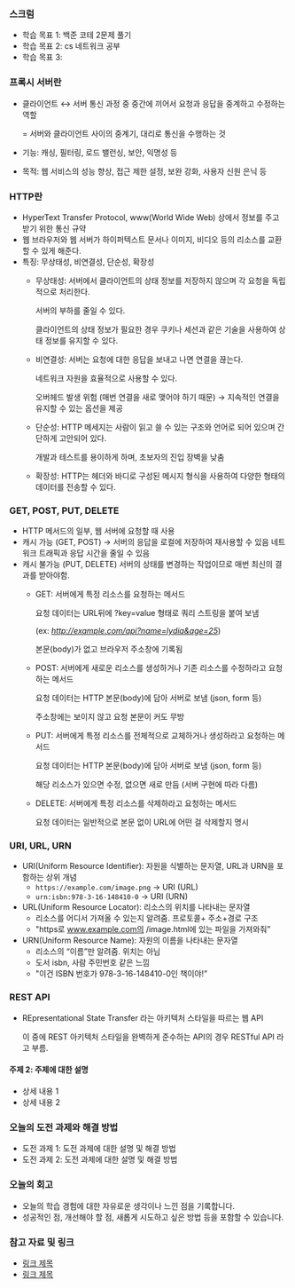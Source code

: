### 스크럼 
- 학습 목표 1: 백준 코테 2문제 풀기 
- 학습 목표 2: cs 네트워크 공부
- 학습 목표 3: 

### 프록시 서버란

- 클라이언트 ↔ 서버 통신 과정 중 중간에 끼어서 요청과 응답을 중계하고 수정하는 역할
    
    = 서버와 클라이언트 사이의 중계기, 대리로 통신을 수행하는 것
    
- 기능: 캐싱, 필터링, 로드 밸런싱, 보안, 익명성 등
- 목적: 웹 서비스의 성능 향상, 접근 제한 설정, 보완 강화, 사용자 신원 은닉 등

### HTTP란

- HyperText Transfer Protocol, www(World Wide Web) 상에서 정보를 주고 받기 위한 통신 규약
- 웹 브라우저와 웹 서버가 하이퍼텍스트 문서나 이미지, 비디오 등의 리소스를 교환할 수 있게 해준다.
- 특징: 무상태성, 비연결성, 단순성, 확장성
    - 무상태성: 서버에서 클라이언트의 상태 정보를 저장하지 않으며 각 요청을 독립적으로 처리한다.
        
        서버의 부하를 줄일 수 있다.
        
        클라이언트의 상태 정보가 필요한 경우 쿠키나 세션과 같은 기술을 사용하여 상태 정보를 유지할 수 있다.
        
    - 비연결성: 서버는 요청에 대한 응답을 보내고 나면 연결을 끊는다.
        
        네트워크 자원을 효율적으로 사용할 수 있다.
        
        오버헤드 발생 위험 (매번 연결을 새로 맺어야 하기 때문) → 지속적인 연결을 유지할 수 있는 옵션을 제공
        
    - 단순성: HTTP 메세지는 사람이 읽고 쓸 수 있는 구조와 언어로 되어 있으며 간단하게 고안되어 있다.
        
        개발과 테스트를 용이하게 하며, 초보자의 진입 장벽을 낮춤
        
    - 확장성: HTTP는 헤더와 바디로 구성된 메시지 형식을 사용하여 다양한 형태의 데이터를 전송할 수 있다.
        
        

### GET, POST, PUT, DELETE

- HTTP 메서드의 일부, 웹 서버에 요청할 때 사용
- 캐시 가능 (GET, POST) → 서버의 응답을 로컬에 저장하여 재사용할 수 있음
네트워크 트래픽과 응답 시간을 줄일 수 있음
- 캐시 불가능 (PUT, DELETE) 
서버의 상태를 변경하는 작업이므로 매번 최신의 결과를 받아야함.
    - GET: 서버에게 특정 리소스를 요청하는 메서드
        
        요청 데이터는 URL뒤에 ?key=value 형태로 쿼리 스트링을 붙여 보냄
        
        (ex: *http://example.com/api?name=lydia&age=25*)
        
        본문(body)가 없고 브라우저 주소창에 기록됨
        
    - POST: 서버에게 새로운 리소스를 생성하거나 기존 리소스를 수정하라고 요청하는 메서드
        
        요청 데이터는 HTTP 본문(body)에 담아 서버로 보냄 (json, form 등)
        
        주소창에는 보이지 않고 요청 본문이 커도 무방
        
    - PUT: 서버에게 특정 리소스를 전체적으로 교체하거나 생성하라고 요청하는 메서드
        
        요청 데이터는 HTTP 본문(body)에 담아 서버로 보냄 (json, form 등)
        
        해당 리소스가 있으면 수정, 없으면 새로 만듬 (서버 구현에 따라 다름)
        
    - DELETE: 서버에게 특정 리소스를 삭제하라고 요청하는 메서드
        
        요청 데이터는 일반적으로 본문 없이 URL에 어떤 걸 삭제할지 명시
        
    

### URI, URL, URN

- URI(Uniform Resource Identifier): 자원을 식별하는 문자열, URL과 URN을 포함하는 상위 개념
    - `https://example.com/image.png` → URI (URL)
    - `urn:isbn:978-3-16-148410-0` → URI (URN)
- URL(Uniform Resource Locator): 리소스의 위치를 나타내는 문자열
    - 리소스를 어디서 가져올 수 있는지 알려줌. 프로토콜+ 주소+경로 구조
    - "https로 www.example.com의 /image.html에 있는 파일을 가져와줘”
- URN(Uniform Resource Name): 자원의 이름을 나타내는 문자열
    - 리소스의 “이름”만 알려줌. 위치는 아님
    - 도서 isbn, 사람 주민번호 같은 느낌
    - "이건 ISBN 번호가 978-3-16-148410-0인 책이야!”

### REST API

- REpresentational State Transfer 라는 아키텍처 스타일을 따르는 웹 API
    
    이 중에 REST 아키텍처 스타일을 완벽하게 준수하는 API의 경우 RESTful API 라고 부름.

#### 주제 2: 주제에 대한 설명
- 상세 내용 1
- 상세 내용 2

### 오늘의 도전 과제와 해결 방법
- 도전 과제 1: 도전 과제에 대한 설명 및 해결 방법
- 도전 과제 2: 도전 과제에 대한 설명 및 해결 방법

### 오늘의 회고
- 오늘의 학습 경험에 대한 자유로운 생각이나 느낀 점을 기록합니다.
- 성공적인 점, 개선해야 할 점, 새롭게 시도하고 싶은 방법 등을 포함할 수 있습니다.

### 참고 자료 및 링크
- [링크 제목](URL)
- [링크 제목](URL)
